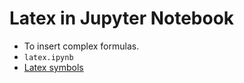 # Latex in Jupyter Notebook

* To insert complex formulas.
* `latex.ipynb`
* [Latex symbols](https://en.wikipedia.org/wiki/Wikipedia:LaTeX_symbols)


